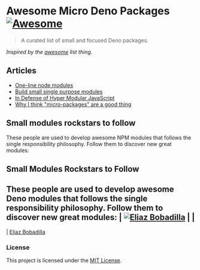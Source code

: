 # Awesome Micro Deno Packages [![Awesome](https://cdn.rawgit.com/sindresorhus/awesome/d7305f38d29fed78fa85652e3a63e154dd8e8829/media/badge.svg)](https://github.com/sindresorhus/awesome)

> A curated list of small and focused Deno packages.

_Inspired by the [awesome](https://github.com/sindresorhus/awesome) list thing._

## Articles

- [One-line node modules](https://github.com/sindresorhus/ama/issues/10)
- [Build small single purpose modules](http://thenodeway.io/introduction/#build-small-single-purpose-modules)
- [In Defense of Hyper Modular JavaScript](https://medium.freecodecamp.com/in-defense-of-hyper-modular-javascript-33934c79e113)
- [Why I think "micro-packages" are a good thing](http://codetunnel.io/why-i-think-micro-packages-are-a-good-thing)

## Small modules rockstars to follow

These people are used to develop awesome NPM modules that follows the single
responsibility philosophy. Follow them to discover new great modules:

## Small Modules Rockstars to Follow

These people are used to develop awesome Deno modules that follows the single
responsibility philosophy. Follow them to discover new great modules: |
[![Eliaz Bobadilla](https://avatars.githubusercontent.com/u/71897736?s=130)](https://github.com/UltiRequiem)
| |
------------------------------------------------------------------------------------------------------------
| [Eliaz Bobadilla](https://github.com/UltiRequiem)

### License

This project is licensed under the [MIT License](./LICENSE.md).
